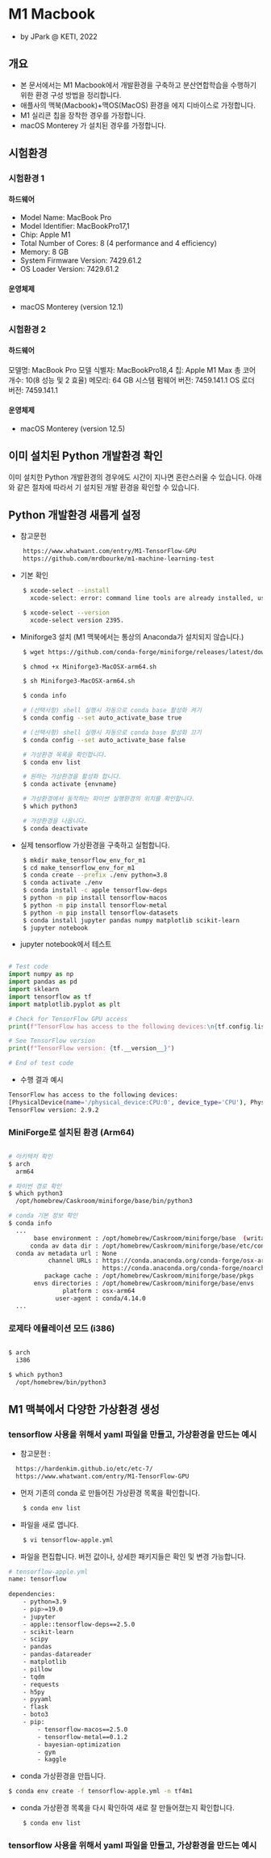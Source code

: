 # M1 Macbook

- by JPark @ KETI, 2022

## 개요
- 본 문서에서는 M1 Macbook에서 개발환경을 구축하고 분산연합학습을 수행하기 위한 환경 구성 방법을 정리합니다.
- 애플사의 맥북(Macbook)+맥OS(MacOS) 환경을 에지 디바이스로 가정합니다.
- M1 실리콘 칩을 장착한 경우를 가정합니다.
- macOS Monterey 가 설치된 경우를 가정합니다.


## 시험환경


### 시험환경 1
#### 하드웨어

- Model Name:	MacBook Pro
- Model Identifier:	MacBookPro17,1
- Chip:	Apple M1
- Total Number of Cores:	8 (4 performance and 4 efficiency)
- Memory:	8 GB
- System Firmware Version:	7429.61.2
- OS Loader Version:	7429.61.2


#### 운영체제

- macOS Monterey (version 12.1)

### 시험환경 2
#### 하드웨어
  모델명:	MacBook Pro
  모델 식별자:	MacBookPro18,4
  칩:	Apple M1 Max
  총 코어 개수:	10(8 성능 및 2 효율)
  메모리:	64 GB
  시스템 펌웨어 버전:	7459.141.1
  OS 로더 버전:	7459.141.1

#### 운영체제
- macOS Monterey (version 12.5)




## 이미 설치된 Python 개발환경 확인

이미 설치한 Python 개발환경의 경우에도 시간이 지나면 혼란스러울 수 있습니다.
아래와 같은 절차에 따라서 기 설치된 개발 환경을 확인할 수 있습니다.



## Python 개발환경 새롭게 설정

- 참고문헌 

```bash
    https://www.whatwant.com/entry/M1-TensorFlow-GPU
    https://github.com/mrdbourke/m1-machine-learning-test
```

- 기본 확인

```bash
    $ xcode-select --install
      xcode-select: error: command line tools are already installed, use "Software Update" to install updates

    $ xcode-select --version
      xcode-select version 2395.
```

- Miniforge3 설치 (M1 맥북에서는 통상의 Anaconda가 설치되지 않습니다.)

```bash
    $ wget https://github.com/conda-forge/miniforge/releases/latest/download/Miniforge3-MacOSX-arm64.sh

    $ chmod +x Miniforge3-MacOSX-arm64.sh

    $ sh Miniforge3-MacOSX-arm64.sh

    $ conda info

    # (선택사항) shell 실행시 자동으로 conda base 활성화 켜기
    $ conda config --set auto_activate_base true

    # (선택사항) shell 실행시 자동으로 conda base 활성화 끄기
    $ conda config --set auto_activate_base false

    # 가상환경 목록을 확인합니다.
    $ conda env list

    # 원하는 가상환경을 활성화 합니다.
    $ conda activate {envname}

    # 가상환경에서 동작하는 파이썬 실행환경의 위치를 확인합니다.
    $ which python3

    # 가상환경을 나옵니다.
    $ conda deactivate

```




- 실제 tensorflow 가상환경을 구축하고 실험합니다.

```bash
    $ mkdir make_tensorflow_env_for_m1
    $ cd make_tensorflow_env_for_m1
    $ conda create --prefix ./env python=3.8
    $ conda activate ./env
    $ conda install -c apple tensorflow-deps
    $ python -m pip install tensorflow-macos
    $ python -m pip install tensorflow-metal
    $ python -m pip install tensorflow-datasets
    $ conda install jupyter pandas numpy matplotlib scikit-learn
    $ jupyter notebook
```

- jupyter notebook에서 테스트

```python

# Test code
import numpy as np
import pandas as pd
import sklearn
import tensorflow as tf
import matplotlib.pyplot as plt

# Check for TensorFlow GPU access
print(f"TensorFlow has access to the following devices:\n{tf.config.list_physical_devices()}")

# See TensorFlow version
print(f"TensorFlow version: {tf.__version__}")

# End of test code

```

- 수행 결과 예시

```bash
TensorFlow has access to the following devices:
[PhysicalDevice(name='/physical_device:CPU:0', device_type='CPU'), PhysicalDevice(name='/physical_device:GPU:0', device_type='GPU')]
TensorFlow version: 2.9.2

```




### MiniForge로 설치된 환경 (Arm64)

```bash

# 아키텍처 확인
$ arch
  arm64

# 파이썬 경로 확인
$ which python3
  /opt/homebrew/Caskroom/miniforge/base/bin/python3

# conda 기본 정보 확인
$ conda info
  ...
       base environment : /opt/homebrew/Caskroom/miniforge/base  (writable)
      conda av data dir : /opt/homebrew/Caskroom/miniforge/base/etc/conda
  conda av metadata url : None
           channel URLs : https://conda.anaconda.org/conda-forge/osx-arm64
                          https://conda.anaconda.org/conda-forge/noarch
          package cache : /opt/homebrew/Caskroom/miniforge/base/pkgs
       envs directories : /opt/homebrew/Caskroom/miniforge/base/envs
               platform : osx-arm64
             user-agent : conda/4.14.0
  ...


```

### 로제타 에뮬레이션 모드 (i386)

```bash

$ arch
  i386

$ which python3 
  /opt/homebrew/bin/python3

```



## M1 맥북에서 다양한 가상환경 생성

### tensorflow 사용을 위해서 yaml 파일을 만들고, 가상환경을 만드는 예시

- 참고문헌 : 
```bash
  https://hardenkim.github.io/etc/etc-7/
  https://www.whatwant.com/entry/M1-TensorFlow-GPU
```

- 먼저 기존의 conda 로 만들어진 가상환경 목록을 확인합니다.

```bash
    $ conda env list
```

- 파일을 새로 엽니다.

```bash
    $ vi tensorflow-apple.yml
```

- 파일을 편집합니다. 버전 값이나, 상세한 패키지들은 확인 및 변경 가능합니다.


```bash
# tensorflow-apple.yml
name: tensorflow
     
dependencies:
    - python=3.9
    - pip>=19.0
    - jupyter
    - apple::tensorflow-deps==2.5.0
    - scikit-learn
    - scipy
    - pandas
    - pandas-datareader
    - matplotlib
    - pillow
    - tqdm
    - requests
    - h5py
    - pyyaml
    - flask
    - boto3
    - pip:
        - tensorflow-macos==2.5.0
        - tensorflow-metal==0.1.2
        - bayesian-optimization
        - gym
        - kaggle

```


- conda 가상환경을 만듭니다.

```bash
$ conda env create -f tensorflow-apple.yml -n tf4m1
```



- conda 가상환경 목록을 다시 확인하여 새로 잘 만들어졌는지 확인합니다.

```bash
    $ conda env list
```




### tensorflow 사용을 위해서 yaml 파일을 만들고, 가상환경을 만드는 예시




